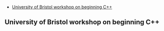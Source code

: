 -   [University of Bristol workshop on beginning C++](#university-of-bristol-workshop-on-beginning-c)

University of Bristol workshop on beginning C++
-----------------------------------------------
